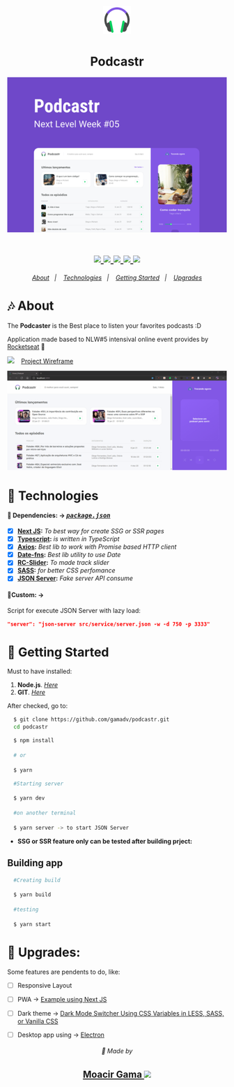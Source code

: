 <h1 align=center>
  <img src="assets/readme/favicon.png">
    <h1 align=center> Podcastr </h1> 
  </img>
</h1>

<p align=center>
  <img width=600 src="assets/readme/podcastr.png"  align=center/>
</p>


  <h1 align="center">  
    <a href="https://www.typescriptlang.org/" target="_blank"  rel="noopener noreferrer" >
      <img src="https://badgen.net/badge/-/TypeScript?icon=typescript&label&labelColor=blue&color=555555">
    </a>
    <a href="https://pt-br.reactjs.org/docs/getting-started.html" target="_blank"  rel="noopener noreferrer">
      <img src="https://badges.aleen42.com/src/react.svg">
    </a>
    <a href="https://code.visualstudio.com/" target="_blank"  rel="noopener noreferrer">
      <img src="https://badges.aleen42.com/src/visual_studio_code.svg">
    </a>
    <a href="https://sass-lang.com/" target="_blank"  rel="noopener noreferrer">
      <img src="https://img.shields.io/badge/%23%20-sass-%23ff69b4?style=flat&logo=sass">
    </a>
    <a href="https://nextjs.org/" target="_blank"  rel="noopener noreferrer">
      <img src="https://img.shields.io/badge/%23-nextjs-%23fff?style=flat&logo=vercel">
    </a>
   </h1>

<h6 align=center>
  <a href="#notes-about">About</a>&nbsp;&nbsp;&nbsp;|&nbsp;&nbsp;&nbsp;
  <a href="#microphone-technologies">Technologies</a>&nbsp;&nbsp;&nbsp;|&nbsp;&nbsp;&nbsp;
  <a href="#musical_keyboard-getting-started">Getting Started</a>&nbsp;&nbsp;&nbsp;|&nbsp;&nbsp;&nbsp;
  <a href="#musical_note-upgrades">Upgrades</a>
</h6>

# :notes: About


The **Podcaster** is the Best place to listen your favorites podcasts :D

Application made based to NLW#5 intensival online event provides by  [Rocketseat](https://rocketseat.com.br/) 🚀

<p>
 <img width=15 src="https://cdn.worldvectorlogo.com/logos/figma-1.svg">&nbsp;&nbsp;&nbsp;
  <a href="https://www.figma.com/file/UwFEntsHpHYJlHNQAQr4gA/Podcastr?node-id=160%3A2761">Project Wireframe</a>
</p>

<img src="assets/readme/desktop-podcastr.gif" />


# :microphone: Technologies

#### 📃 Dependencies: -> <i><kbd> [package.json](./package.json) </kbd></i>

- [x] <b>[Next JS](https://nextjs.org/):</b> <i>To best way for create SSG or SSR pages</i>
- [x] <b>[Typescript](https://www.typescriptlang.org/):</b> <i>is written in TypeScript</i>
- [x] <b>[Axios](https://github.com/axios/axios):</b> <i>Best lib to work with Promise based HTTP client </i>
- [x] <b>[Date-fns](https://date-fns.org/):</b> <i>Best lib utility to use Date</i>
- [x] <b>[RC-Slider](https://www.npmjs.com/package/rc-slider):</b> <i>To made track slider </i>
- [x] <b>[SASS](https://sass-lang.com/):</b> <i>for better CSS perfomance</i>
- [x] <b>[JSON Server](https://github.com/typicode/json-server):</b> <i>Fake server API consume</i>

#### 📝Custom: ->

Script for execute JSON Server with lazy load:

```json
"server": "json-server src/service/server.json -w -d 750 -p 3333"
```

# :musical_keyboard: Getting Started

Must to have installed:

1. **Node.js**. <i>[Here](https://nodejs.org/en/)</i>
2. **GIT**. <i>[Here](https://git-scm.com)</i>

After checked, go to:

```bash
  $ git clone https://github.com/gamadv/podcastr.git
  cd podcastr
```

```bash
  $ npm install

  # or

  $ yarn
```

```bash
  #Starting server

  $ yarn dev

  #on another terminal

  $ yarn server -> to start JSON Server 
```
* **SSG or SSR feature only can be tested after building prject:**

## Building app
```bash
  #Creating build

  $ yarn build

  #testing

  $ yarn start
```

# :musical_note: Upgrades:
Some features are pendents to do, like:
- [ ]  Responsive Layout
- [ ]  PWA -> [Example using Next JS](https://github.com/vercel/next.js/tree/canary/examples/progressive-web-app)
- [ ]  Dark theme -> [Dark Mode Switcher Using CSS Variables in LESS, SASS, or Vanilla CSS](https://medium.com/swlh/dark-mode-using-css-variables-cf065a7fa133)
- [ ]  Desktop app using -> [Electron](https://www.electronjs.org/)


<p align=center> 
  <h6 align=center>💙 Made by</h6> 
  <h2 align=center>
  <a href="https://www.linkedin.com/in/gama-leal" />  Moacir Gama
    <img src="https://image.flaticon.com/icons/png/512/174/174857.png" width=20>
  </a>
  </h2>
</p>
